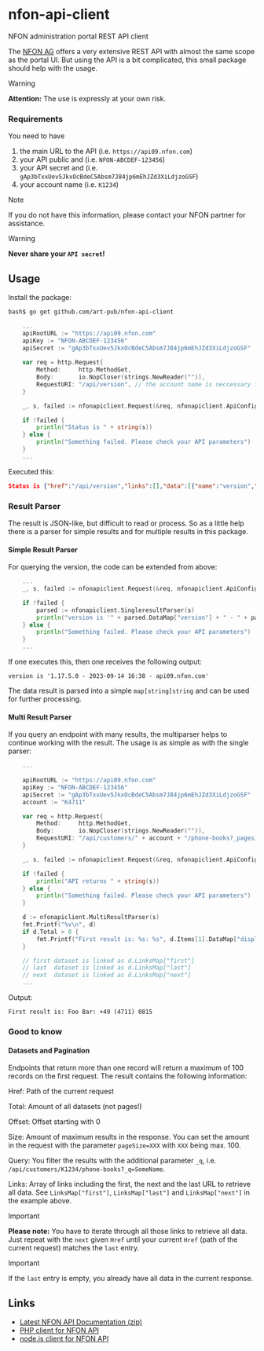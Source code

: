 # nfon-api-client
NFON administration portal REST API client

The [NFON AG](https://nfon.com) offers a very extensive REST API with almost the same scope as the portal UI. But using the API is a bit complicated, this small package should help with the usage.

> [!WARNING]
> **Attention:** The use is expressly at your own risk. 

### Requirements

You need to have
1. the main URL to the API (i.e. `https://api09.nfon.com`)
2. your API public and (i.e. `NFON-ABCDEF-123456`)
3. your API secret and (i.e. `gAp3bTxxUev5JkxOcBdeC5Absm7J84jp6mEhJZd3XiLdjzoGSF`)
4. your account name (i.e. `K1234`)

> [!NOTE]
> If you do not have this information, please contact your NFON partner for assistance.

> [!WARNING]
> **Never share your `API secret`!**

## Usage

Install the package:
```bash
bash$ go get github.com/art-pub/nfon-api-client
```

```go
    ...
    apiRootURL := "https://api09.nfon.com"
    apiKey := "NFON-ABCDEF-123456"
    apiSecret := "gAp3bTxxUev5JkxOcBdeC5Absm7J84jp6mEhJZd3XiLdjzoGSF"
    
	var req = http.Request{
		Method:     http.MethodGet,
		Body:       io.NopCloser(strings.NewReader("")),
		RequestURI: "/api/version", // the account name is neccessary for some endpoints and part of the URL path
	}

	_, s, failed := nfonapiclient.Request(&req, nfonapiclient.ApiConfig{BaseURL: apiRootURL, Public: apiKey, Secret: apiSecret}, false)

	if !failed {
		println("Status is " + string(s))
	} else {
		println("Something failed. Please check your API parameters")
	}
    ...
```

Executed this:

```json
Status is {"href":"/api/version","links":[],"data":[{"name":"version","value":"1.17.5.0"},{"name":"host","value":"api09.nfon.com"},{"name":"buildTime","value":"2023-09-14 16:38"}]}
```

### Result Parser
The result is JSON-like, but difficult to read or process. So as a little help there is a parser for simple results and for multiple results in this package.

#### Simple Result Parser
For querying the version, the code can be extended from above:
```go
    ...
	_, s, failed := nfonapiclient.Request(&req, nfonapiclient.ApiConfig{BaseURL: apiRootURL, Public: apiKey, Secret: apiSecret}, false)

	if !failed {
		parsed := nfonapiclient.SingleresultParser(s)
	    println("version is '" + parsed.DataMap["version"] + " - " + parsed.DataMap["buildTime"] + " - " + parsed.DataMap["host"] + "'")
	} else {
		println("Something failed. Please check your API parameters")
	}
    ...
```
If one executes this, then one receives the following output:

```version is '1.17.5.0 - 2023-09-14 16:38 - api09.nfon.com'```

The data result is parsed into a simple `map[string]string` and can be used for further processing.

#### Multi Result Parser

If you query an endpoint with many results, the multiparser helps to continue working with the result. The usage is as simple as with the single parser:
```go
    ...
    
    apiRootURL := "https://api09.nfon.com"
    apiKey := "NFON-ABCDEF-123456"
    apiSecret := "gAp3bTxxUev5JkxOcBdeC5Absm7J84jp6mEhJZd3XiLdjzoGSF"
    account := "K4711"

    var req = http.Request{
		Method:     http.MethodGet,
		Body:       io.NopCloser(strings.NewReader("")),
		RequestURI: "/api/customers/" + account + "/phone-books?_pagesize=3",
	}

	_, s, failed := nfonapiclient.Request(&req, nfonapiclient.ApiConfig{BaseURL: apiRootURL, Public: apiKey, Secret: apiSecret}, false)

	if !failed {
		println("API returns " + string(s))
	} else {
		println("Something failed. Please check your API parameters")
	}

	d := nfonapiclient.MultiResultParser(s)
	fmt.Printf("%v\n", d)
	if d.Total > 0 {
		fmt.Printf("First result is: %s: %s", d.Items[1].DataMap["displayName"], d.Items[1].DataMap["displayNumber"])
	}

    // first dataset is linked as d.LinksMap["first"]
    // last  dataset is linked as d.LinksMap["last"]
    // next  dataset is linked as d.LinksMap["next"]
    ...
```

Output:

`First result is: Foo Bar: +49 (4711) 0815`

### Good to know

#### Datasets and Pagination

Endpoints that return more than one record will return a maximum of 100 records on the first request. The result contains the following information:

Href: Path of the current request

Total: Amount of all datasets (not pages!)

Offset: Offset starting with 0

Size: Amount of maximum results in the response. You can set the amount in the request with the parameter `pageSize=XXX` with `XXX` being max. 100.

Query: You filter the results with the additional parameter `_q`, i.e. `/api/customers/K1234/phone-books?_q=SomeName`.

Links: Array of links including the first, the next and the last URL to retrieve all data. See `LinksMap["first"]`, `LinksMap["last"]` and `LinksMap["next"]` in the example above.

> [!IMPORTANT]
> **Please note:** You have to iterate through all those links to retrieve all data. Just repeat with the `next` given `Href` until your current `Href` (path of the current request) matches the `last` entry.

> [!IMPORTANT]
> If the `last` entry is empty, you already have all data in the current response.


## Links

* [Latest NFON API Documentation (zip)](https://cdn.cloudya.com/API_Documentation.zip)
* [PHP client for NFON API](https://github.com/art-pub/nfon-api-client-php)
* [node.js client for NFON API](https://www.npmjs.com/package/nfon)